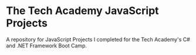 # The Tech Academy JavaScript Projects
A repository for JavaScript Projects I completed for the Tech Academy's C# and .NET Framework Boot Camp.
